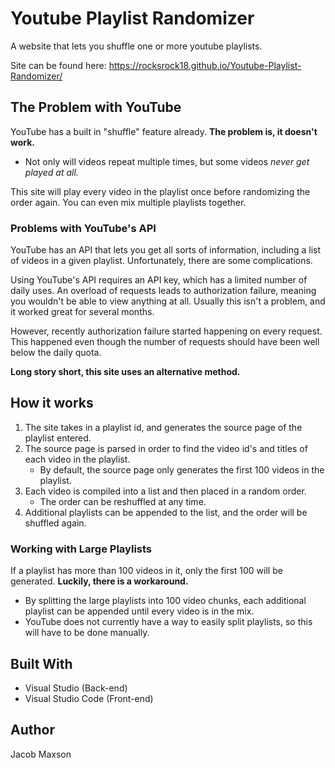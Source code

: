 # Youtube Playlist Randomizer

A website that lets you shuffle one or more youtube playlists.

Site can be found here: https://rocksrock18.github.io/Youtube-Playlist-Randomizer/

## The Problem with YouTube

YouTube has a built in "shuffle" feature already. **The problem is, it doesn't work.**
- Not only will videos repeat multiple times, but some videos *never get played at all.*

This site will play every video in the playlist once before randomizing the order again. You can even mix multiple playlists together.

### Problems with YouTube's API

YouTube has an API that lets you get all sorts of information, including a list of videos in a given playlist. Unfortunately, there are some complications.

Using YouTube's API requires an API key, which has a limited number of daily uses. An overload of requests leads to authorization failure, meaning you wouldn't be able to view anything at all. Usually this isn't a problem, and it worked great for several months.

However, recently authorization failure started happening on every request. This happened even though the number of requests should have been well below the daily quota.

**Long story short, this site uses an alternative method.**

## How it works

1. The site takes in a playlist id, and generates the source page of the playlist entered.
2. The source page is parsed in order to find the video id's and titles of each video in the playlist.
   - By default, the source page only generates the first 100 videos in the playlist.
3. Each video is compiled into a list and then placed in a random order.
   - The order can be reshuffled at any time.
4. Additional playlists can be appended to the list, and the order will be shuffled again.

### Working with Large Playlists

If a playlist has more than 100 videos in it, only the first 100 will be generated. **Luckily, there is a workaround.**

* By splitting the large playlists into 100 video chunks, each additional playlist can be appended until every video is in the mix.
* YouTube does not currently have a way to easily split playlists, so this will have to be done manually.

## Built With
* Visual Studio (Back-end)
* Visual Studio Code (Front-end)

## Author
Jacob Maxson

